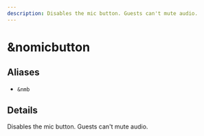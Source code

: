 ```yaml
---
description: Disables the mic button. Guests can't mute audio.
---
```


# \&nomicbutton

## Aliases

* `&nmb`

## Details

Disables the mic button. Guests can't mute audio.
